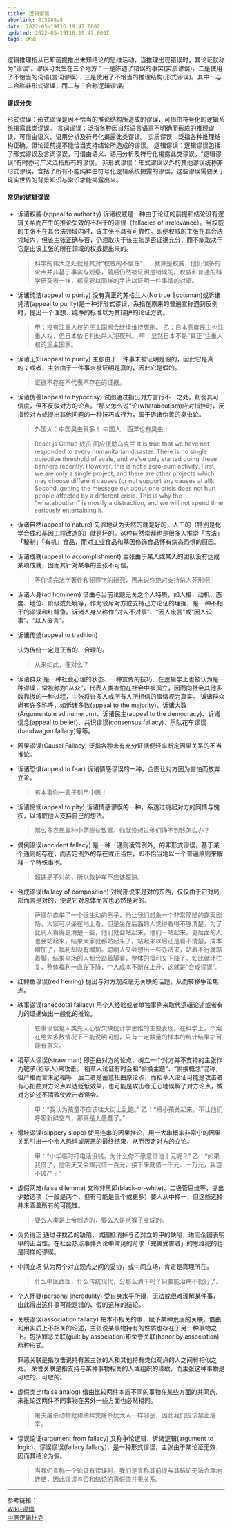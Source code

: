 ```yaml
---
title: 逻辑谬误
abbrlink: 815988a8
date: 2022-05-19T16:19:47.000Z
updated: 2022-05-19T16:19:47.000Z
tags: 逻辑
---
```


逻辑推理指从已知前提推出未知结论的思维活动，当推理出现错误时，其论证就称为“谬误”。谬误可发生在三个地方：一是陈述了错误的事实(实质谬误)，二是使用了不恰当的词语(言词谬误)；三是使用了不恰当的推理结构(形式谬误)。其中一与二合称非形式谬误，而二与三合称逻辑谬误。

<!-- more -->

#### 谬误分类

形式谬误：形式谬误是因不恰当的推论结构所造成的谬误，可借由符号化的逻辑系统揭露此类谬误。
言词谬误：泛指各种因自然语言语意不明确而形成的推理谬误，可借由语义、语用分析及符号化揭露此类谬误。
实质谬误：泛指各种推理结构正确，但论证前提不能恰当支持结论所造成的谬误。
逻辑谬误：逻辑谬误包括了形式谬误及言词谬误，可借由语义、语用分析及符号化揭露此类谬误。“逻辑谬误”有时亦可广义泛指所有的谬误。
非形式谬误：形式谬误以外的其他谬误统称非形式谬误，含括了所有不能纯粹由符号化逻辑系统揭露的谬误，这些谬误需要关于现实世界的背景知识与常识才能揭露出来。

#### 常见的逻辑谬误

- 诉诸权威 (appeal to authority)
  诉诸权威是一种由于论证的前提和结论没有逻辑关系而产生的推论失效的不相干的谬误（fallacies of irrelevance）。当权威的主张不在其合法领域内时，该主张不具有可靠性。即便权威的主张在其合法领域内，但该主张正确与否，仍须取决于该主张是否证据充分，而不能取决于它是由该主张的所在领域的权威提出来的。

  > 科学的伟大之处就是其对“权威的不信任”…… 就算是权威，他们很多的论点并非基于事实与观察，最后仍然被证明是错误的。权威和普通的科学研究者一样，都需要以同样的手法以证明一件事情的对错。

- 诉诸纯洁(appeal to purity)
  没有真正的苏格兰人(No true Scotsman)或诉诸纯洁(appeal to purity)是一种非形式谬误，系指在原来的普遍宣称遇到反例时，提出一个理想、纯净的标准以为其辩护的论证方式。

  > 甲：没有注重人权的民主国家会继续维持死刑。
  > 乙：日本高度民主也注重人权，但日本依旧判处杀人犯死刑。
  > 甲：显然日本不是“真正”注重人权的民主国家。

- 诉诸无知(appeal to purity)
  主张由于一件事未被证明是假的，因此它是真的；或者，主张由于一件事未被证明是真的，因此它是假的。

  > 证据不存在不代表不存在的证据。

- 诉诸伪善(appeal to hypocrisy)
  试图通过指出对方言行不一之处，削弱其可信度，但不反驳对方的论点。“那又怎么说”论(whataboutism)应对指控时，反指控对方或提出其他问题的一种技巧或行为，属于诉诸伪善的臭虫论。

  > 外国人：中国臭虫真多！
  > 中国人：西洋也有臭虫！

  > React.js Github 成员 回应援助乌克兰
  > It is true that we have not responded to every humanitarian disaster. There is no single objective threshold of scale, and we’ve only started doing these banners recently. However, this is not a zero-sum activity. First, we are only a single project, and there are other projects which may choose different causes (or not support any causes at all). Second, getting the message out about one crisis does not hurt people affected by a different crisis. This is why the “whataboutism” is mostly a distraction, and we will not spend time seriously entertaining it.

- 诉诸自然(appeal to nature)
  先验地认为天然的就是好的，人工的（特别是化学合成和基因工程改造的）就是坏的。这种自然崇拜也是很多人推崇「古法」「秘制」「有机」食品，而对工业食品和基因修饰食品怀有病态恐惧的原因。

- 诉诸成就(appeal to accomplishment)
  主张由于某人或某人的团队没有达成某项成就，因而其针对某事的主张不可信。

  > 等你读完法学著作和犯罪学的研究，再来说你绝对支持杀人死刑吧！

- 诉诸人身(ad hominem)
  借由与当前论题无关之个人特质，如人格、动机、态度、地位、阶级或处境等，作为驳斥对方或支持己方论证的理据，是一种不相干的谬误和红鲱鱼。诉诸人身又称作“对人不对事”、“因人废言”或“因人设事”、“以人废言”。

- 诉诸传统(appeal to tradition)

  认为传统一定是正当的、合理的。

  > 从来如此，便对么？

- 诉诸群众
  是一种社会心理的状态、一种宣传的技巧、在逻辑学上也被认为是一种谬误，常被称为“从众”，代表人类害怕在社会中被孤立，因而向社会其他多数靠拢的一种过程，主张将许多人或所有人所相信的事情视为真实。
  诉诸群众尚有许多称呼，如诉诸多数(appeal to the majority)、诉诸大数(Argumentum ad numerum)、诉诸民主(appeal to the democracy)、诉诸信念(appeal to belief)、共识谬误(consensus fallacy)、乐队花车谬误(bandwagon fallacy)等等。

- 因果谬误(Causal Fallacy)
  泛指各种未有充分证据便轻率断定因果关系的不当推论。

- 诉诸恐惧(appeal to fear)
  诉诸情感谬误的一种，企图让对方因为害怕而放弃立论。

  > 有本事你一辈子别用中医！

- 诉诸怜悯(appeal to pity)
  诉诸情感谬误的一种，系透过挑起对方的同情与愧疚，以博取他人支持自己的想法。

  > 那么多农民靠种中药脱贫致富，你就没想过他们挣不到钱怎么办？

- 偶例谬误(accident fallacy)
  是一种「通则凌驾例外」的非形式谬误，基于某个通则的存在，而否定例外的存在或正当性，即不恰当地以一个普遍原则来解释一个特殊事例。

  > 超速是不对的，所以救护车不应该超速。

- 合成谬误(fallacy of composition)
  对局部说来是对的东西，仅仅由于它对局部而言是对的，便说它对总体而言也必然是对的。

  > 萨缪尔森举了一个很生动的例子，他让我们想象一个非常简陋的露天剧场，大家可以坐在地上看，但是坐在后面的人觉得看得不够清楚，为了比别人看得更清楚一些，他们就会站起来。他们一站起来，更后面的人也会站起来，结果大家就都站起来了。站起来以后还是看不清楚，成本增加了，福利却没有增加。聪明人又会想出一些办法来，站着不行就踮着脚，结果全场的人都会踮着脚看，整体的福利又下降了。如此循环往复，整体福利一直在下降，个人成本不断在上升，这就是“合成谬误”。

- 红鲱鱼谬误(red herring)
  抛出与对方观点毫无关联的话题，从而转移争论焦点。

- 轶事谬误(anecdotal fallacy)
  用个人经验或者单独事例来取代逻辑论述或者有力的证据做出一般化的推论。

  > 轶事谬误是人类先天心智欠缺统计学思维的主要表现。在科学上，个案在绝大多数情况下不能说明问题，只有一定数量的样本的统计结果才可能有意义。

- 稻草人谬误(straw man)
  即歪曲对方的论点，树立一个对方并不支持的主张作为靶子(稻草人)来攻击。
  稻草人论证有时会和“偷换主题”、“偷换概念”混称，但严格而言未必相等：后二者是蓄意扭曲原论点，而稻草人论证可能是攻击者有心扭曲对方论点以达贬低效果，也可能是攻击者无心地误解了对方论点，或对方论述不清致使攻击者误会。

  > 甲：“我认为孩童不应该往大街上乱跑。”
  > 乙：“把小孩关起来，不让他们呼吸新鲜空气，那真是太愚蠢了。”

- 滑坡谬误(slippery slope)
  使用连串的因果推论，用一大串概率非常小的因果关系引出一个令人恐惧或厌恶的最终结果，从而否定对方的立论。

  > 甲：“小华临时打电话没钱，为什么你不愿意借他十元呢？”
  > 乙：“如果我借了，他明天又会跟我借一百元，接下来就借一千元、一万元，我岂不破产？”

- 虚假两难(false dilemma)
  又称非黑即(black-or-white)、二极管思维等，提出少数选项（一般是两个，但有可能是三个或更多）要人从中择一，但这些选择并未涵盖所有的可能性。

  > 要么人类是上帝创造的，要么人是从猴子变成的。

- 负负得正
  通过寻找乙的缺陷，试图抵消掉与乙对立的甲的缺陷，进而企图表明甲的正当性。在社会热点事件舆论中常见的苛求「完美受害者」的思维犯的也是同样的谬误。

- 中间立场
  认为两个对立观点之间的妥协，或中间立场，肯定是真理所在。

  > 什么中医西医，什么传统现代，分那么清干吗？只要能治病不就行了。

- 个人怀疑(personal incredulity)
  受自身水平所限，无法或很难理解某件事，由此得出这件事可能是错的、假的这样的结论。

- 关联谬误(association fallacy)
  把本不相关的事，赋予某种荒唐的关联。借由利用实质上不相关的论述，主张说某事物持有的性质也存在于另一种事物之上。包括罪恶关联(guilt by association)和荣誉关联(honor by association)两种形式。

  罪恶关联是指攻击说持有某主张的人和其他持有类似观点的人之间有相似之处。
  荣誉关联是指支持与某种事物相关的人或组织的缘故，而主张这种事物是可取的、可敬的。

- 虚假类比(false analog)
  借由比较两件本质不同的事物在某些方面的共同点，来推论这两件不同事物在另外一些方面也必然相同。

  > 屠夫屠杀动物就和纳粹党屠杀犹太人一样邪恶，因此我们应该禁止屠宰。

- 谬误论证(argument from fallacy)
  又称争论逻辑、诉诸逻辑(argument to logic)、谬误谬误(fallacy fallacy)，是一种形式谬误，主张由于某论证无效，因而其结论为假。

  > 当我们宣称一个论证有谬误时，我们是宣称其前提与其结论无法合理地连结，因此谬误与否和结论的真假值并无关系。

---

参考链接：  
[Wiki-谬误](https://zh.wikipedia.org/zh-my/%E8%AC%AC%E8%AA%A4)  
[中医逻辑扑克](https://github.com/benjaminsliu/logiccards/)
